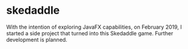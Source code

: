 # skedaddle
With the intention of exploring JavaFX capabilities, on February 2019, I started a side project that turned into this Skedaddle game. Further development is planned. 
